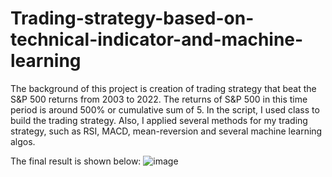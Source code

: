 # Trading-strategy-based-on-technical-indicator-and-machine-learning
The background of this project is creation of trading strategy that beat the S&P 500 returns from 2003 to 2022. 
The returns of S&P 500 in this time period is around 500% or cumulative sum of 5.
In the script, I used class to build the trading strategy. Also, I applied several methods for my trading strategy, such as RSI, MACD, mean-reversion and several machine learning algos. 

The final result is shown below:
![image](https://user-images.githubusercontent.com/112449862/212255323-40252ecc-1592-4ffe-aa3c-e3faef60ae7d.png)
